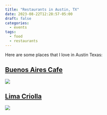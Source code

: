 ```yaml
---
title: "Restaurants in Austin, TX"
date: 2023-08-22T12:28:57-05:00
draft: false
categories:
  - events
tags:
  - food
  - restaurants
---
```


Here are some places that I love in Austin Texas:

## [Buenos Aires Cafe](http://www.buenosairescafe.com/)

![](https://images.getbento.com/accounts/35616f7d9710807fc941bb51f8e6f044/media/images/53290_E0A8593.jpg?w=1200&fit=crop&auto=compress)

## [Lima Criolla](https://limacriolla.com/)

![](https://limacriolla.com/wp-content/uploads/2015/10/Slider_LomoSaltado.jpg)
